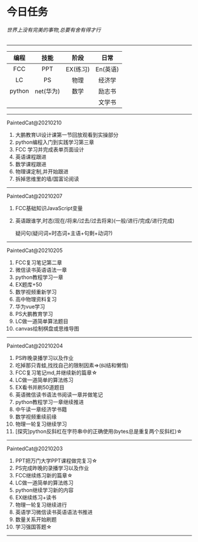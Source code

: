 # 今日任务

###### 世界上没有完美的事物,总要有舍有得才行

---

|  编程  |   技能    |   阶段   |   日常   |
| :----: | :-------: | :------: | :------: |
|  FCC   |    PPT    | EX(练习) | En(英语) |
|   LC   |    PS     |   物理   |  经济学  |
| python | net(华为) |   数学   |  励志书  |
|        |           |          |  文学书  |



---

PaintedCat@20210210

1.  大鹏教育UI设计课第一节回放观看到实操部分
2.  python编程入门到实践学习第三章
3.  FCC 学习并完成表单页面设计
4.  英语课程跟进
5.  数学课程跟进
6.  物理课定制,并开始跟进
7.  拆掉思维里的墙/国富论阅读

---

PaintedCat@20210207

1. FCC基础知识JavaScript变量

2. 英语跟谁学,时态(现在/将来/过去/过去将来)(一般/进行/完成/进行完成)  

     疑问句(疑问词+时态词+主语+句剩+动词?)

---

PaintedCat@20210205

1.  FCC复习笔记第二章
2.  微信读书英语语法一章
3.  python教程学习一章
4.  EX题库+50
5.  数学视频重新学习
6.  高中物理资料复习
7.  华为vue学习
8.  PS大鹏教育学习
9.  LC做一道简单算法题目
10.  canvas绘制棋盘或思维导图

---

PaintedCat@20210204

1.  PS昨晚录播学习以及作业
2.  吃掉那只青蛙,找找自己的限制因素=>(纠结和懒惰)
3.  FCC复习笔记md,并继续新的篇章☆
4.  LC做一道简单的算法练习
5.  EX看书并刷50道题目
6.  英语微信读书语法书阅读一章并做笔记
7.  python教程学习一章继续推进
8.  中午读一章经济学书籍
9.  数学视频重续前缘
10.  物理一轮复习继续学习
11.  [探究]python反斜杠在字符串中的正确使用(bytes总是重复两个反斜杠)☆

---

PaintedCat@20210203

1.  PPT把万门大学PPT课程做完复习☆
2.  PS完成昨晚的录播学习以及作业
3.  FCC继续练习新的篇章☆
4.  LC做一道简单的算法练习
5.  python继续学习新的内容
6.  EX继续练习+读书
7.  物理一轮复习继续进行
8.  英语学习微信读书英语语法书推进
9.  数量关系开始刷题
10.  学习强国答题☆

---

